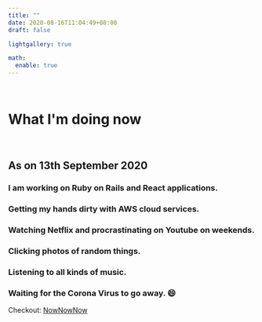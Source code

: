 ```yaml
---
title: ""
date: 2020-08-16T11:04:49+08:00
draft: false

lightgallery: true

math:
  enable: true
---
```


<br>

# What I'm doing now
<br>

## As on 13th September 2020
### I am working on Ruby on Rails and React applications.
### Getting my hands dirty with AWS cloud services.
### Watching Netflix and procrastinating on Youtube on weekends.
### Clicking photos of random things.
### Listening to all kinds of music.
### Waiting for the Corona Virus to go away. :smile:


Checkout: [NowNowNow](https://nownownow.com/about)
